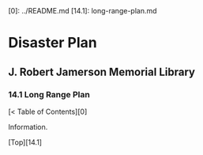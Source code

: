 <head>
	<link rel="stylesheet" type="text/css" href="../main.css">
</head>
[0]: ../README.md
[14.1]: long-range-plan.md

# Disaster Plan
## J. Robert Jamerson Memorial Library
### 14.1 Long Range Plan
[< Table of Contents][0]

Information.

[Top][14.1]
